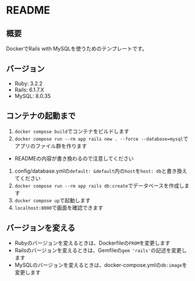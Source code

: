 # README
## 概要
DockerでRails with MySQLを使うためのテンプレートです。

## バージョン
- Ruby: 3.2.2
- Rails: 6.1.7.X
- MySQL: 8.0.35

## コンテナの起動まで
1. `docker compose build`でコンテナをビルドします
1. `docker compose run --rm app rails new . --force --database=mysql`でアプリのファイル群を作ります
  - READMEの内容が書き換わるので注意してください
1. config/database.ymlの`default: &default`内の`host`を`host: db`と書き換えてください
1. `docker compose run --rm app rails db:create`でデータベースを作成します
1. `docker compose up`で起動します
1. `localhost:8000`で画面を確認できます

## バージョンを変える
- Rubyのバージョンを変えるときは、Dockerfileの`FROM`を変更します
- Railsのバージョンを変えるときは、Gemfileの`gem 'rails'`の記述を変更します
- MySQLのバージョンを変えるときは、docker-compose.ymlの`db:image`を変更します
